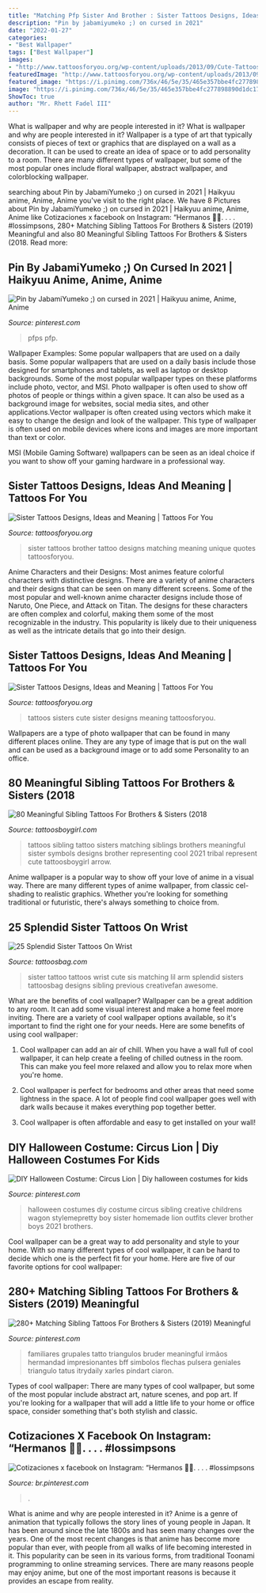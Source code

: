 ```yaml
---
title: "Matching Pfp Sister And Brother : Sister Tattoos Designs, Ideas And Meaning"
description: "Pin by jabamiyumeko ;) on cursed in 2021"
date: "2022-01-27"
categories:
- "Best Wallpaper"
tags: ["Best Wallpaper"]
images:
- "http://www.tattoosforyou.org/wp-content/uploads/2013/09/Cute-Tattoos-For-Sisters.jpg"
featuredImage: "http://www.tattoosforyou.org/wp-content/uploads/2013/09/Cute-Tattoos-For-Sisters.jpg"
featured_image: "https://i.pinimg.com/736x/46/5e/35/465e357bbe4fc277898890d1dc17ef83.jpg"
image: "https://i.pinimg.com/736x/46/5e/35/465e357bbe4fc277898890d1dc17ef83.jpg"
ShowToc: true
author: "Mr. Rhett Fadel III"
---
```



What is wallpaper and why are people interested in it?
What is wallpaper and why are people interested in it?
Wallpaper is a type of art that typically consists of pieces of text or graphics that are displayed on a wall as a decoration. It can be used to create an idea of space or to add personality to a room. There are many different types of wallpaper, but some of the most popular ones include floral wallpaper, abstract wallpaper, and colorblocking wallpaper.

	

		
searching about Pin by JabamiYumeko ;) on cursed in 2021 | Haikyuu anime, Anime, Anime you've visit to the right place. We have 8 Pictures about Pin by JabamiYumeko ;) on cursed in 2021 | Haikyuu anime, Anime, Anime like Cotizaciones x facebook on Instagram: “Hermanos 🙌💙. . . . #lossimpsons, 280+ Matching Sibling Tattoos For Brothers &amp; Sisters (2019) Meaningful and also 80 Meaningful Sibling Tattoos For Brothers &amp; Sisters (2018. Read more:
		
    
## Pin By JabamiYumeko ;) On Cursed In 2021 | Haikyuu Anime, Anime, Anime

<img loading=lazy src="https://i.pinimg.com/736x/77/a8/f3/77a8f3211ec21f238e120d2179627b2e.jpg" onerror="this.onerror=null;this.src='https://tse1.mm.bing.net/th?id=OIP.jHfwuEKxR_I7ZyQg1AxR9QHaHa&amp;pid=15.1';" alt="Pin by JabamiYumeko ;) on cursed in 2021 | Haikyuu anime, Anime, Anime">

_Source: pinterest.com_

>pfps pfp. 

	

Wallpaper Examples: Some popular wallpapers that are used on a daily basis.
Some popular wallpapers that are used on a daily basis include those designed for smartphones and tablets, as well as laptop or desktop backgrounds. Some of the most popular wallpaper types on these platforms include photo, vector, and MSI. 
Photo wallpaper is often used to show off photos of people or things within a given space. It can also be used as a background image for websites, social media sites, and other applications.Vector wallpaper is often created using vectors which make it easy to change the design and look of the wallpaper. This type of wallpaper is often used on mobile devices where icons and images are more important than text or color. 

MSI (Mobile Gaming Software) wallpapers can be seen as an ideal choice if you want to show off your gaming hardware in a professional way.

    
## Sister Tattoos Designs, Ideas And Meaning | Tattoos For You

<img loading=lazy src="http://www.tattoosforyou.org/wp-content/uploads/2013/09/Brother-and-Sister-Tattoos.jpg" onerror="this.onerror=null;this.src='https://tse2.mm.bing.net/th?id=OIP.4Mh9eksS8wvv8pAhS-7nHgHaFj&amp;pid=15.1';" alt="Sister Tattoos Designs, Ideas and Meaning | Tattoos For You">

_Source: tattoosforyou.org_

>sister tattoos brother tattoo designs matching meaning unique quotes tattoosforyou. 

	

Anime Characters and their Designs: Most animes feature colorful characters with distinctive designs.
There are a variety of anime characters and their designs that can be seen on many different screens. Some of the most popular and well-known anime character designs include those of Naruto, One Piece, and Attack on Titan. The designs for these characters are often complex and colorful, making them some of the most recognizable in the industry. This popularity is likely due to their uniqueness as well as the intricate details that go into their design.

    
## Sister Tattoos Designs, Ideas And Meaning | Tattoos For You

<img loading=lazy src="http://www.tattoosforyou.org/wp-content/uploads/2013/09/Cute-Tattoos-For-Sisters.jpg" onerror="this.onerror=null;this.src='https://tse4.mm.bing.net/th?id=OIP.xSvB3HH_h7KpWmPwIxVeeAHaFj&amp;pid=15.1';" alt="Sister Tattoos Designs, Ideas and Meaning | Tattoos For You">

_Source: tattoosforyou.org_

>tattoos sisters cute sister designs meaning tattoosforyou. 

	



Wallpapers are a type of photo wallpaper that can be found in many different places online. They are any type of image that is put on the wall and can be used as a background image or to add some Personality to an office.

    
## 80 Meaningful Sibling Tattoos For Brothers &amp; Sisters (2018

<img loading=lazy src="http://tattoosboygirl.com/wp-content/uploads/2017/04/Sibling-Tattoos.jpg" onerror="this.onerror=null;this.src='https://tse4.mm.bing.net/th?id=OIP.Y4A_Z3Rqtfrwz0Q2oJhcygHaG2&amp;pid=15.1';" alt="80 Meaningful Sibling Tattoos For Brothers &amp; Sisters (2018">

_Source: tattoosboygirl.com_

>tattoos sibling tattoo sisters matching siblings brothers meaningful sister symbols designs brother representing cool 2021 tribal represent cute tattoosboygirl arrow. 

	

Anime wallpaper is a popular way to show off your love of anime in a visual way. There are many different types of anime wallpaper, from classic cel-shading to realistic graphics. Whether you're looking for something traditional or futuristic, there's always something to choice from.

    
## 25 Splendid Sister Tattoos On Wrist

<img loading=lazy src="http://www.tattoosbag.com/wp-content/uploads/2016/09/Little-Big-Sister-Tattoo-On-Wrist-sw1210.jpg" onerror="this.onerror=null;this.src='https://tse1.mm.bing.net/th?id=OIP.wInjJNFLaC74PKHuEcOJWgHaJ2&amp;pid=15.1';" alt="25 Splendid Sister Tattoos On Wrist">

_Source: tattoosbag.com_

>sister tattoo tattoos wrist cute sis matching lil arm splendid sisters tattoosbag designs sibling previous creativefan awesome. 

	

What are the benefits of cool wallpaper?
Wallpaper can be a great addition to any room. It can add some visual interest and make a home feel more inviting. There are a variety of cool wallpaper options available, so it's important to find the right one for your needs. Here are some benefits of using cool wallpaper: 
1. Cool wallpaper can add an air of chill. When you have a wall full of cool wallpaper, it can help create a feeling of chilled outness in the room. This can make you feel more relaxed and allow you to relax more when you're home. 

2. Cool wallpaper is perfect for bedrooms and other areas that need some lightness in the space. A lot of people find cool wallpaper goes well with dark walls because it makes everything pop together better. 

3. Cool wallpaper is often affordable and easy to get installed on your wall!

    
## DIY Halloween Costume: Circus Lion | Diy Halloween Costumes For Kids

<img loading=lazy src="https://i.pinimg.com/originals/03/7b/3d/037b3dc501e63bd0e396722adaf5c29f.jpg" onerror="this.onerror=null;this.src='https://tse3.mm.bing.net/th?id=OIP.cIdc6gybd5OkrXoisTScagHaLH&amp;pid=15.1';" alt="DIY Halloween Costume: Circus Lion | Diy halloween costumes for kids">

_Source: pinterest.com_

>halloween costumes diy costume circus sibling creative childrens wagon stylemepretty boy sister homemade lion outfits clever brother boys 2021 brothers. 

	

Cool wallpaper can be a great way to add personality and style to your home. With so many different types of cool wallpaper, it can be hard to decide which one is the perfect fit for your home. Here are five of our favorite options for cool wallpaper: 

    
## 280+ Matching Sibling Tattoos For Brothers &amp; Sisters (2019) Meaningful

<img loading=lazy src="https://i.pinimg.com/736x/46/5e/35/465e357bbe4fc277898890d1dc17ef83.jpg" onerror="this.onerror=null;this.src='https://tse1.mm.bing.net/th?id=OIP.03lj2F_Wex4E-8dAZT3tYQHaJ3&amp;pid=15.1';" alt="280+ Matching Sibling Tattoos For Brothers &amp; Sisters (2019) Meaningful">

_Source: pinterest.com_

>familiares grupales tatto triangulos bruder meaningful irmãos hermandad impresionantes bff simbolos flechas pulsera geniales triangulo tatus itrydaily xarles pindart ciaron. 

	

Types of cool wallpaper:
There are many types of cool wallpaper, but some of the most popular include abstract art, nature scenes, and pop art. If you're looking for a wallpaper that will add a little life to your home or office space, consider something that's both stylish and classic.

    
## Cotizaciones X Facebook On Instagram: “Hermanos 🙌💙. . . . #lossimpsons

<img loading=lazy src="https://i.pinimg.com/736x/ce/ab/4a/ceab4aa9766c5d0a87f1ee2c9bf59277.jpg" onerror="this.onerror=null;this.src='https://tse4.mm.bing.net/th?id=OIP.qO5ESUtyIcyTC5xUB4j7gAHaHa&amp;pid=15.1';" alt="Cotizaciones x facebook on Instagram: “Hermanos 🙌💙. . . . #lossimpsons">

_Source: br.pinterest.com_

>. 

	

What is anime and why are people interested in it?
Anime is a genre of animation that typically follows the story lines of young people in Japan. It has been around since the late 1800s and has seen many changes over the years. One of the most recent changes is that anime has become more popular than ever, with people from all walks of life becoming interested in it. This popularity can be seen in its various forms, from traditional Toonami programming to online streaming services. There are many reasons people may enjoy anime, but one of the most important reasons is because it provides an escape from reality.

